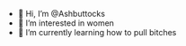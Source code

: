- 👋 Hi, I’m @Ashbuttocks
- 👀 I’m interested in women
- 🌱 I’m currently learning how to pull bitches

<!---
Ashbuttocks/Ashbuttocks is a ✨ special ✨ repository because its `README.md` (this file) appears on your GitHub profile.
You can click the Preview link to take a look at your changes.
--->
